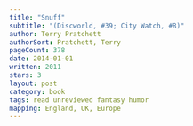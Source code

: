 ```yaml
---
title: "Snuff"
subtitle: "(Discworld, #39; City Watch, #8)"
author: Terry Pratchett
authorSort: Pratchett, Terry
pageCount: 378
date: 2014-01-01
written: 2011
stars: 3
layout: post
category: book
tags: read unreviewed fantasy humor
mapping: England, UK, Europe
---
```

